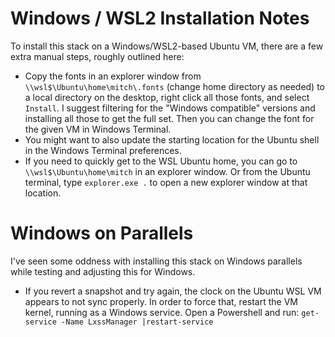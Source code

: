 # Windows / WSL2 Installation Notes

To install this stack on a Windows/WSL2-based Ubuntu VM, there are a few extra manual steps, roughly outlined here:

* Copy the fonts in an explorer window from `\\wsl$\Ubuntu\home\mitch\.fonts` (change home directory as needed) to a local directory on the desktop, right click all those fonts, and select `Install`. I suggest filtering for the "Windows compatible" versions and installing all those to get the full set. Then you can change the font for the given VM in Windows Terminal.
* You might want to also update the starting location for the Ubuntu shell in the Windows Terminal preferences.
* If you need to quickly get to the WSL Ubuntu home, you can go to `\\wsl$\Ubuntu\home\mitch` in an explorer window. Or from the Ubuntu terminal, type `explorer.exe .` to open a new explorer window at that location.


# Windows on Parallels

I've seen some oddness with installing this stack on Windows parallels while testing and adjusting this for Windows.

* If you revert a snapshot and try again, the clock on the Ubuntu WSL VM appears to not sync properly. In order to force that, restart the VM kernel, running as a Windows service. Open a Powershell and run: `get-service -Name LxssManager |restart-service`

